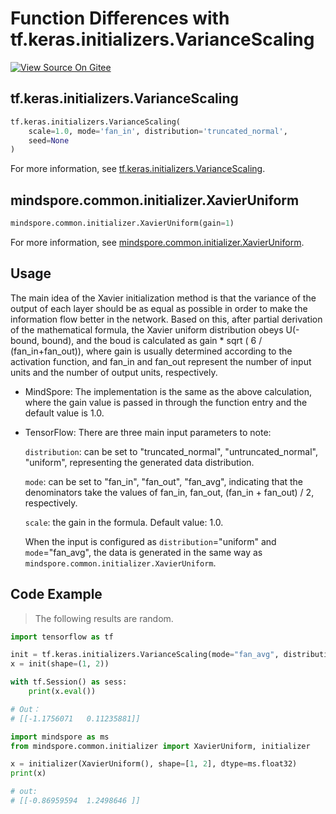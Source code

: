 # Function Differences with tf.keras.initializers.VarianceScaling

[![View Source On Gitee](https://mindspore-website.obs.cn-north-4.myhuaweicloud.com/website-images/r1.11/resource/_static/logo_source_en.png)](https://gitee.com/mindspore/docs/blob/r1.11/docs/mindspore/source_en/note/api_mapping/tensorflow_diff/initXavierUniform.md)

## tf.keras.initializers.VarianceScaling

```python
tf.keras.initializers.VarianceScaling(
    scale=1.0, mode='fan_in', distribution='truncated_normal',
    seed=None
)
```

For more information, see [tf.keras.initializers.VarianceScaling](https://tensorflow.google.cn/api_docs/python/tf/keras/initializers/VarianceScaling).

## mindspore.common.initializer.XavierUniform

```python
mindspore.common.initializer.XavierUniform(gain=1)
```

For more information, see [mindspore.common.initializer.XavierUniform](https://mindspore.cn/docs/en/r1.11/api_python/mindspore.common.initializer.html#mindspore.common.initializer.XavierUniform).

## Usage

The main idea of the Xavier initialization method is that the variance of the output of each layer should be as equal as possible in order to make the information flow better in the network. Based on this, after partial derivation of the mathematical formula, the Xavier uniform distribution obeys U(-bound, bound), and the boud is calculated as gain * sqrt ( 6 / (fan_in+fan_out)), where gain is usually determined according to the activation function, and fan_in and fan_out represent the number of input units and the number of output units, respectively.

- MindSpore: The implementation is the same as the above calculation, where the gain value is passed in through the function entry and the default value is 1.0.

- TensorFlow: There are three main input parameters to note:

  `distribution`: can be set to "truncated_normal", "untruncated_normal", "uniform", representing the generated data distribution.

  `mode`: can be set to "fan_in", "fan_out", "fan_avg", indicating that the denominators take the values of fan_in, fan_out, (fan_in + fan_out) / 2, respectively.

  `scale`: the gain in the formula. Default value: 1.0.

  When the input is configured as `distribution`="uniform" and `mode`="fan_avg", the data is generated in the same way as `mindspore.common.initializer.XavierUniform`.

## Code Example

> The following results are random.

```python
import tensorflow as tf

init = tf.keras.initializers.VarianceScaling(mode="fan_avg", distribution="uniform")
x = init(shape=(1, 2))

with tf.Session() as sess:
    print(x.eval())

# Out：
# [[-1.1756071   0.11235881]]
```

```python
import mindspore as ms
from mindspore.common.initializer import XavierUniform, initializer

x = initializer(XavierUniform(), shape=[1, 2], dtype=ms.float32)
print(x)

# out:
# [[-0.86959594  1.2498646 ]]
```
